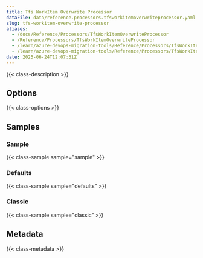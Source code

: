```yaml
---
title: Tfs WorkItem Overwrite Processor
dataFile: data/reference.processors.tfsworkitemoverwriteprocessor.yaml
slug: tfs-workitem-overwrite-processor
aliases:
  - /docs/Reference/Processors/TfsWorkItemOverwriteProcessor
  - /Reference/Processors/TfsWorkItemOverwriteProcessor
  - /learn/azure-devops-migration-tools/Reference/Processors/TfsWorkItemOverwriteProcessor
  - /learn/azure-devops-migration-tools/Reference/Processors/TfsWorkItemOverwriteProcessor/index.md
date: 2025-06-24T12:07:31Z
---
```


{{< class-description >}}

## Options

{{< class-options >}}

## Samples

### Sample

{{< class-sample sample="sample" >}}

### Defaults

{{< class-sample sample="defaults" >}}

### Classic

{{< class-sample sample="classic" >}}

## Metadata

{{< class-metadata >}}
